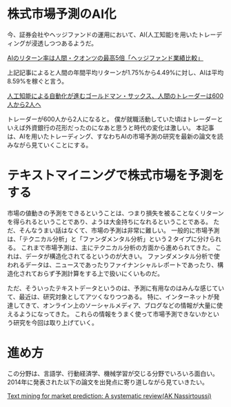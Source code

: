 # 株式市場予測のAI化

今、証券会社やヘッジファンドの運用において、AI(人工知能)を用いたトレーディングが浸透しつつあるようだ。

[AIのリターン率は人間・クオンツの最高5倍「ヘッジファンド業績比較」](http://www.excite.co.jp/News/economy_g/20170310/zuuonline_142168.html)

上記記事によると人間の年間平均リターンが1.75%から4.49%に対し、AIは平均8.59%を稼ぐと言う。

[人工知能による自動化が進むゴールドマン・サックス、人間のトレーダーは600人から2人へ](http://gigazine.net/news/20170208-goldman-sachs-automation/)

トレーダーが600人から2人になると。
僕が就職活動していた頃はトレーダーといえば外資銀行の花形だったのになあと思うと時代の変化は激しい。
本記事は、AIを用いたトレーディング、すなわちAIの市場予測の研究を最新の論文を読みながら見ていくことにする。

# テキストマイニングで株式市場を予測をする

市場の値動きの予測をできるということは、つまり損失を被ることなくリターンを得られるということであり、ようは大金持ちになれるということである。
ただ、そんなうまい話はなくて、市場の予測は非常に難しい。
一般的に市場予測は、「テクニカル分析」と「ファンダメンタル分析」という２タイプに分けられる。
これまで市場予測は、主にテクニカル分析の方面から進められてきた。
これは、データが構造化されてるというのが大きい。
ファンダメンタル分析で使われるデータは、ニュースであったりファイナンシャルレポートであったり、構造化されておらず予測計算をする上で扱いにくいものだ。

ただ、そういったテキストデータというのは、予測に有用なのはみんな感じていて、最近は、研究対象としてアツくなりつつある。
特に、インターネットが発達してきて、オンライン上のソーシャルメディア、ブログなどの情報が大量に使えるようになってきた。
これらの情報をうまく使って市場予測できないかという研究を今回は取り上げていく。

# 進め方

この分野は、言語学、行動経済学、機械学習が交じる分野でいろいろ面白い。
2014年に発表された以下の論文を出発点に寄り道しながら見ていきたい。

[Text mining for market prediction: A systematic review(AK Nassirtoussi)](https://www.researchgate.net/publication/274037232_Text_mining_for_market_prediction_A_systematic_review)

